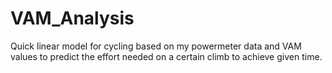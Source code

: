 # VAM_Analysis
Quick linear model for cycling based on my powermeter data and VAM values to predict the effort needed on a certain climb to achieve given time.
